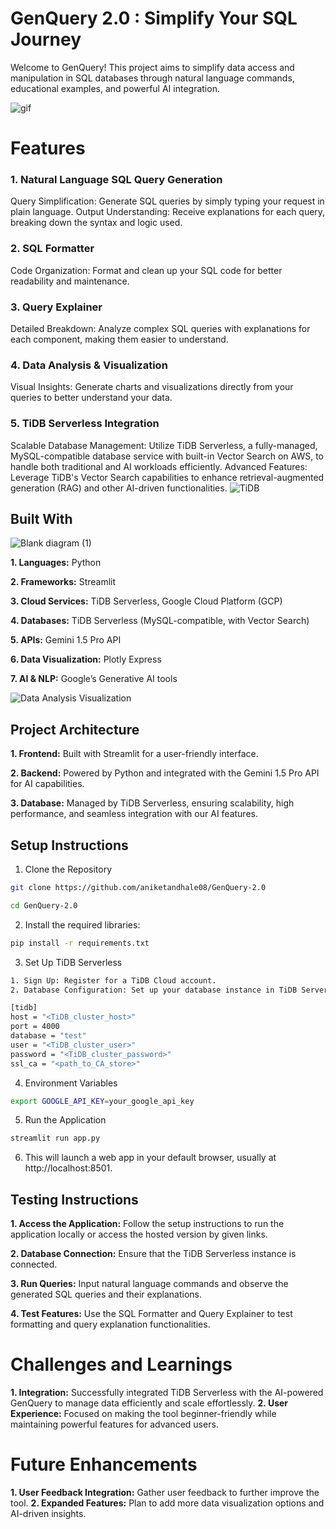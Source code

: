 # GenQuery 2.0 : Simplify Your SQL Journey
Welcome to GenQuery!  This project aims to simplify data access and manipulation in SQL databases through natural language commands, educational examples, and powerful AI integration.

![gif](https://github.com/user-attachments/assets/733619ed-c962-4d83-a697-a5053fc9a406)

# Features
### 1. Natural Language SQL Query Generation
Query Simplification: Generate SQL queries by simply typing your request in plain language.
Output Understanding: Receive explanations for each query, breaking down the syntax and logic used.
### 2. SQL Formatter
Code Organization: Format and clean up your SQL code for better readability and maintenance.
### 3. Query Explainer
Detailed Breakdown: Analyze complex SQL queries with explanations for each component, making them easier to understand.
### 4. Data Analysis & Visualization
Visual Insights: Generate charts and visualizations directly from your queries to better understand your data.
### 5. TiDB Serverless Integration
Scalable Database Management: Utilize TiDB Serverless, a fully-managed, MySQL-compatible database service with built-in Vector Search on AWS, to handle both traditional and AI workloads efficiently.
Advanced Features: Leverage TiDB's Vector Search capabilities to enhance retrieval-augmented generation (RAG) and other AI-driven functionalities.
![TiDB](https://github.com/user-attachments/assets/0afa45f3-cdb3-4e7f-9bdd-8a7e93d334a4)

## Built With

![Blank diagram (1)](https://github.com/user-attachments/assets/4ac9335f-e88c-4834-9854-68f003ee5fc7)

**1. Languages:** Python

**2. Frameworks:** Streamlit

**3. Cloud Services:** TiDB Serverless, Google Cloud Platform (GCP)

**4. Databases:** TiDB Serverless (MySQL-compatible, with Vector Search)

**5. APIs:** Gemini 1.5 Pro API

**6. Data Visualization:** Plotly Express

**7. AI & NLP:** Google’s Generative AI tools

![Data Analysis   Visualization](https://github.com/user-attachments/assets/9a7a7086-54b9-4785-ba0e-63c0150c6a70)

## Project Architecture

**1. Frontend:** Built with Streamlit for a user-friendly interface.

**2. Backend:** Powered by Python and integrated with the Gemini 1.5 Pro API for AI capabilities.

**3. Database:** Managed by TiDB Serverless, ensuring scalability, high performance, and seamless integration with our AI features.

## Setup Instructions

1. Clone the Repository
```bash
git clone https://github.com/aniketandhale08/GenQuery-2.0
```
```bash
cd GenQuery-2.0
```

2. Install the required libraries:
```bash
pip install -r requirements.txt
```

3. Set Up TiDB Serverless
```bash
1. Sign Up: Register for a TiDB Cloud account.
2. Database Configuration: Set up your database instance in TiDB Serverless and import your data.

[tidb]
host = "<TiDB_cluster_host>"
port = 4000
database = "test"
user = "<TiDB_cluster_user>"
password = "<TiDB_cluster_password>"
ssl_ca = "<path_to_CA_store>"
```

4. Environment Variables
```bash
export GOOGLE_API_KEY=your_google_api_key
```

5. Run the Application
```bash
streamlit run app.py
```

6. This will launch a web app in your default browser, usually at http://localhost:8501.

## Testing Instructions

**1. Access the Application:** Follow the setup instructions to run the application locally or access the hosted version by given links.

**2. Database Connection:** Ensure that the TiDB Serverless instance is connected.

**3. Run Queries:** Input natural language commands and observe the generated SQL queries and their explanations.

**4. Test Features:** Use the SQL Formatter and Query Explainer to test formatting and query explanation functionalities.

# Challenges and Learnings
**1. Integration:** Successfully integrated TiDB Serverless with the AI-powered GenQuery to manage data efficiently and scale effortlessly.
**2. User Experience:** Focused on making the tool beginner-friendly while maintaining powerful features for advanced users.

# Future Enhancements
**1. User Feedback Integration:** Gather user feedback to further improve the tool.
**2. Expanded Features:** Plan to add more data visualization options and AI-driven insights.

